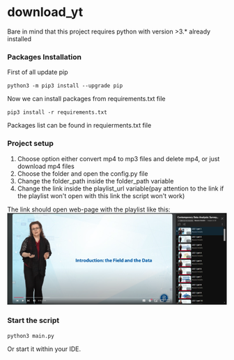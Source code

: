 # download_yt
Bare in mind that this project requires python with version >3.* already installed 
### Packages Installation <a name="installing_packages"></a>

First of all update pip
```shell
python3 -m pip3 install --upgrade pip
```

Now we can install packages from requirements.txt file
```shell
pip3 install -r requirements.txt
```

Packages list can be found in requierments.txt file

### Project setup <a name="setup"></a>

1. Choose option either convert mp4 to mp3 files and delete mp4, or just download mp4 files
2. Choose the folder and open the config.py file 
3. Change the folder_path inside the folder_path variable
4. Change the link inside the playlist_url variable(pay attention to the link if the playlist won't open with this link the script won't work)

The link should open web-page with the playlist like this:
![alt text](image.png)

### Start the script <a name="start"></a>
```shell
python3 main.py
```
Or start it within your IDE.